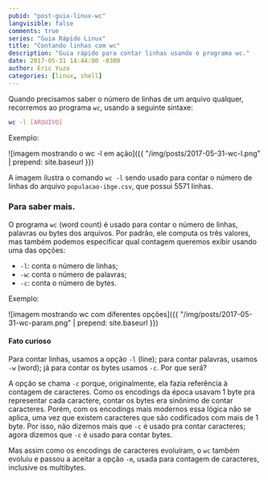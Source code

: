 ```yaml
---
pubid: "post-guia-linux-wc"
langvisible: false
comments: true
series: "Guia Rápido Linux"
title: "Contando linhas com wc"
description: "Guia rápido para contar linhas usando o programa wc."
date: 2017-05-31 14:44:00 -0300
author: Eric Yuzo
categories: [linux, shell]
---
```

Quando precisamos saber o número de linhas de um arquivo qualquer, recorremos ao programa `wc`, usando a seguinte sintaxe:

```bash
wc -l [ARQUIVO]
```

Exemplo:

![imagem mostrando o wc -l em ação]({{ "/img/posts/2017-05-31-wc-l.png" | prepend: site.baseurl }})

A imagem ilustra o comando `wc -l` sendo usado para contar o número de linhas do arquivo `populacao-ibge.csv`, que possui 5571 linhas.

### Para saber mais.

O programa `wc` (word count) é usado para contar o número de linhas, palavras ou bytes dos arquivos. Por padrão, ele computa os três valores, mas também podemos especificar qual contagem queremos exibir usando uma das opções:

- `-l`: conta o número de linhas;
- `-w`: conta o número de palavras;
- `-c`: conta o número de bytes.

Exemplo:

![imagem mostrando wc com diferentes opções]({{ "/img/posts/2017-05-31-wc-param.png" | prepend: site.baseurl }})

#### Fato curioso

Para contar linhas, usamos a opção `-l` (line); para contar palavras, usamos `-w` (word); já para contar os bytes usamos `-c`. Por que será?

A opção se chama `-c` porque, originalmente, ela fazia referência à contagem de caracteres. Como os encodings da época usavam 1 byte pra representar cada caractere, contar os bytes era sinônimo de contar caracteres. Porém, com os encodings mais modernos essa lógica não se aplica, uma vez que existem caracteres que são codificados com mais de 1 byte. Por isso, não dizemos mais que `-c` é usado pra contar caracteres; agora dizemos que `-c` é usado para contar bytes.

Mas assim como os encodings de caracteres evoluíram, o `wc` também evoluiu e passou a aceitar a opção `-m`, usada para contagem de caracteres, inclusive os multibytes.

